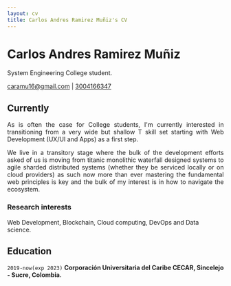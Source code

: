 ```yaml
---
layout: cv
title: Carlos Andres Ramirez Muñiz's CV
---
```

# Carlos Andres Ramirez Muñiz
System Engineering College student.

<div id="webaddress">
<a href="caramu16@gmail.com">caramu16@gmail.com</a>
| <a href="tel:3004166347">3004166347</a>
</div>


## Currently

<p style="text-align: justify">As is often the case for College students, I'm currently interested in transitioning from a very wide but shallow T skill set starting with Web Development (UX/UI and Apps) as a first step. </p>

<p style="text-align: justify">We live in a transitory stage where the bulk of the development efforts asked of us is moving from titanic monolithic waterfall designed systems to agile sharded distributed systems (whether they be serviced locally or on cloud providers) as such now more than ever mastering the fundamental web principles is key and the bulk of my interest is in how to navigate the ecosystem. </p>



### Research interests

Web Development, Blockchain, Cloud computing, DevOps and Data science.


## Education

`2019-now(exp 2023)`
__Corporación Universitaria del Caribe CECAR, Sincelejo - Sucre, Colombia.__


<!-- ### Footer

Last updated: March 2022 -->


